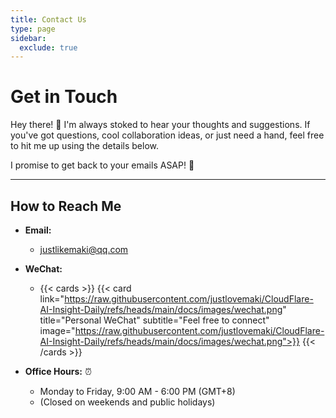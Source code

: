 ```yaml
---
title: Contact Us
type: page
sidebar:
  exclude: true
---
```

# Get in Touch

Hey there! 👋 I'm always stoked to hear your thoughts and suggestions. If you've got questions, cool collaboration ideas, or just need a hand, feel free to hit me up using the details below.

I promise to get back to your emails ASAP! 🚀

---

## **How to Reach Me**

*   **Email:**
    *   [justlikemaki@qq.com](mailto:justlikemaki@qq.com)

*   **WeChat:**
    *   {{< cards >}}
        {{< card link="https://raw.githubusercontent.com/justlovemaki/CloudFlare-AI-Insight-Daily/refs/heads/main/docs/images/wechat.png" title="Personal WeChat" subtitle="Feel free to connect" image="https://raw.githubusercontent.com/justlovemaki/CloudFlare-AI-Insight-Daily/refs/heads/main/docs/images/wechat.png">}}
        {{< /cards >}}

*   **Office Hours:** ⏰
    *   Monday to Friday, 9:00 AM - 6:00 PM (GMT+8)
    *   (Closed on weekends and public holidays)